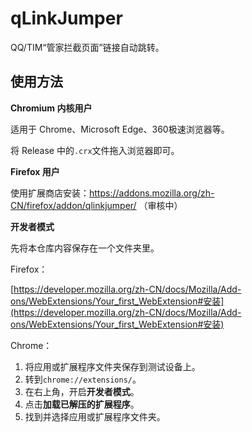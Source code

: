 # qLinkJumper
QQ/TIM“管家拦截页面”链接自动跳转。

## 使用方法

**Chromium 内核用户**

适用于 Chrome、Microsoft Edge、360极速浏览器等。

将 Release 中的`.crx`文件拖入浏览器即可。

**Firefox 用户**

使用扩展商店安装：https://addons.mozilla.org/zh-CN/firefox/addon/qlinkjumper/ （审核中）

**开发者模式**

先将本仓库内容保存在一个文件夹里。

Firefox：

[https://developer.mozilla.org/zh-CN/docs/Mozilla/Add-ons/WebExtensions/Your_first_WebExtension#安装](https://developer.mozilla.org/zh-CN/docs/Mozilla/Add-ons/WebExtensions/Your_first_WebExtension#安装)

Chrome：

1. 将应用或扩展程序文件夹保存到测试设备上。
2. 转到`chrome://extensions/`。
3. 在右上角，开启**开发者模式**。
4. 点击**加载已解压的扩展程序**。
5. 找到并选择应用或扩展程序文件夹。




